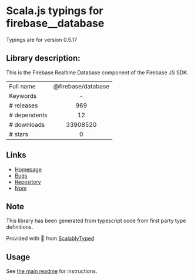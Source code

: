 
# Scala.js typings for firebase__database

Typings are for version 0.5.17

## Library description:
This is the Firebase Realtime Database component of the Firebase JS SDK.

|                    |                 |
| ------------------ | :-------------: |
| Full name          | @firebase/database |
| Keywords           | - |
| # releases         | 969 |
| # dependents       | 12 |
| # downloads        | 33908520 |
| # stars            | 0 |

## Links
- [Homepage](https://github.com/firebase/firebase-js-sdk#readme)
- [Bugs](https://github.com/firebase/firebase-js-sdk/issues)
- [Repository](https://github.com/firebase/firebase-js-sdk)
- [Npm](https://www.npmjs.com/package/%40firebase%2Fdatabase)
    


## Note
This library has been generated from typescript code from first party type definitions.

Provided with :purple_heart: from [ScalablyTyped](https://github.com/oyvindberg/ScalablyTyped)

## Usage
See [the main readme](../../readme.md) for instructions.


